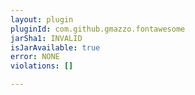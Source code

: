 ```yaml
---
layout: plugin
pluginId: com.github.gmazzo.fontawesome
jarSha1: INVALID
isJarAvailable: true
error: NONE
violations: []

---
```

